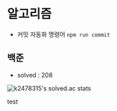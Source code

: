 # 알고리즘

- 커밋 자동화 명령어 `npm run commit`

## 백준

- solved : 208

![k2478315's solved.ac stats](https://github-readme-solvedac.hyp3rflow.vercel.app/api/?handle=k2478315)

test

